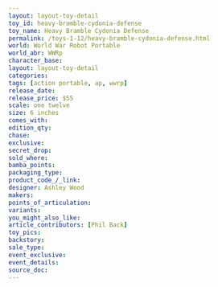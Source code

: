 ```yaml
---
layout: layout-toy-detail 
toy_id: heavy-bramble-cydonia-defense
toy_name: Heavy Bramble Cydonia Defense
permalink: /toys-1-12/heavy-bramble-cydonia-defense.html
world: World War Robot Portable
world_abr: WWRp
character_base: 
layout: layout-toy-detail
categories: 
tags: [action portable, ap, wwrp] 
release_date: 
release_price: $55 
scale: one twelve
size: 6 inches
comes_with: 
edition_qty: 
chase: 
exclusive: 
secret_drop: 
sold_where: 
bamba_points: 
packaging_type: 
product_code_/_link: 
designer: Ashley Wood
makers: 
points_of_articulation: 
variants: 
you_might_also_like: 
article_contributors: [Phil Back]
toy_pics: 
backstory: 
sale_type: 
event_exclusive: 
event_details: 
source_doc: 
---
```

